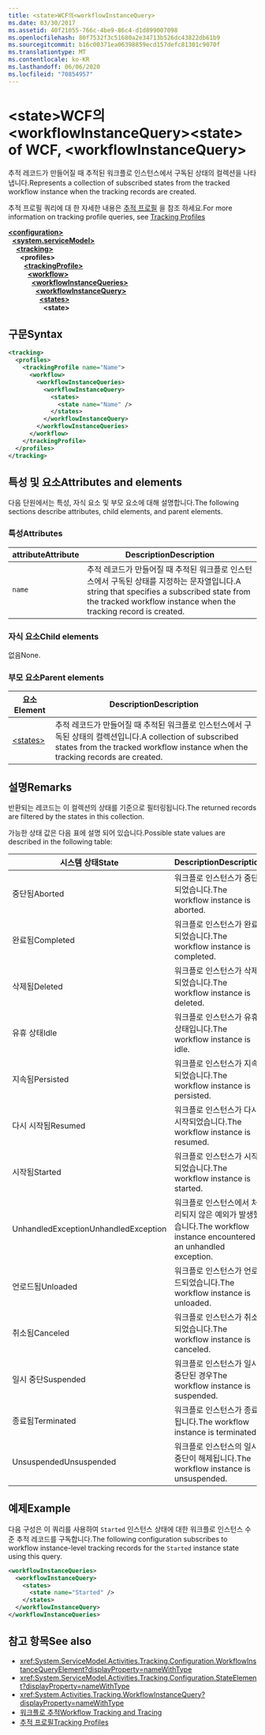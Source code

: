 ```yaml
---
title: <state>WCF의<workflowInstanceQuery>
ms.date: 03/30/2017
ms.assetid: 40f21055-766c-4be9-86c4-d1d899007098
ms.openlocfilehash: 80f7532f3c51680a2e34713b526dc43822db61b9
ms.sourcegitcommit: b16c00371ea06398859ecd157defc81301c9070f
ms.translationtype: MT
ms.contentlocale: ko-KR
ms.lasthandoff: 06/06/2020
ms.locfileid: "70854957"
---
```

# <a name="state-of-wcf-workflowinstancequery"></a><span data-ttu-id="566b7-102">\<state>WCF의\<workflowInstanceQuery></span><span class="sxs-lookup"><span data-stu-id="566b7-102">\<state> of WCF, \<workflowInstanceQuery></span></span>
<span data-ttu-id="566b7-103">추적 레코드가 만들어질 때 추적된 워크플로 인스턴스에서 구독된 상태의 컬렉션을 나타냅니다.</span><span class="sxs-lookup"><span data-stu-id="566b7-103">Represents a collection of subscribed states from the tracked workflow instance when the tracking records are created.</span></span>  
  
 <span data-ttu-id="566b7-104">추적 프로필 쿼리에 대 한 자세한 내용은 [추적 프로필](../../../windows-workflow-foundation/tracking-profiles.md) 을 참조 하세요.</span><span class="sxs-lookup"><span data-stu-id="566b7-104">For more information on tracking profile queries, see [Tracking Profiles](../../../windows-workflow-foundation/tracking-profiles.md)</span></span>  
  
[**\<configuration>**](../configuration-element.md)\
&nbsp;&nbsp;[**\<system.serviceModel>**](system-servicemodel.md)\
&nbsp;&nbsp;&nbsp;&nbsp;[**\<tracking>**](tracking-of-wcf.md)\
&nbsp;&nbsp;&nbsp;&nbsp;&nbsp;&nbsp;**\<profiles>**\
&nbsp;&nbsp;&nbsp;&nbsp;&nbsp;&nbsp;&nbsp;&nbsp;[**\<trackingProfile>**](trackingprofile-of-wcf.md)\
&nbsp;&nbsp;&nbsp;&nbsp;&nbsp;&nbsp;&nbsp;&nbsp;&nbsp;&nbsp;[**\<workflow>**](workflow-of-wcf.md)\
&nbsp;&nbsp;&nbsp;&nbsp;&nbsp;&nbsp;&nbsp;&nbsp;&nbsp;&nbsp;&nbsp;&nbsp;[**\<workflowInstanceQueries>**](workflowinstancequeries-of-wcf.md)\
&nbsp;&nbsp;&nbsp;&nbsp;&nbsp;&nbsp;&nbsp;&nbsp;&nbsp;&nbsp;&nbsp;&nbsp;&nbsp;&nbsp;[**\<workflowInstanceQuery>**](workflowinstancequery-of-wcf.md)\
&nbsp;&nbsp;&nbsp;&nbsp;&nbsp;&nbsp;&nbsp;&nbsp;&nbsp;&nbsp;&nbsp;&nbsp;&nbsp;&nbsp;&nbsp;&nbsp;[**\<states>**](states-of-wcf-workflowinstancequery.md)\
&nbsp;&nbsp;&nbsp;&nbsp;&nbsp;&nbsp;&nbsp;&nbsp;&nbsp;&nbsp;&nbsp;&nbsp;&nbsp;&nbsp;&nbsp;&nbsp;&nbsp;&nbsp;**\<state>**  
  
## <a name="syntax"></a><span data-ttu-id="566b7-105">구문</span><span class="sxs-lookup"><span data-stu-id="566b7-105">Syntax</span></span>  
  
```xml  
<tracking>
  <profiles>
    <trackingProfile name="Name">
      <workflow>
        <workflowInstanceQueries>
          <workflowInstanceQuery>
            <states>
              <state name="Name" />
            </states>
          </workflowInstanceQuery>
        </workflowInstanceQueries>
      </workflow>
    </trackingProfile>
  </profiles>
</tracking>
```  
  
## <a name="attributes-and-elements"></a><span data-ttu-id="566b7-106">특성 및 요소</span><span class="sxs-lookup"><span data-stu-id="566b7-106">Attributes and elements</span></span>

<span data-ttu-id="566b7-107">다음 단원에서는 특성, 자식 요소 및 부모 요소에 대해 설명합니다.</span><span class="sxs-lookup"><span data-stu-id="566b7-107">The following sections describe attributes, child elements, and parent elements.</span></span>
  
### <a name="attributes"></a><span data-ttu-id="566b7-108">특성</span><span class="sxs-lookup"><span data-stu-id="566b7-108">Attributes</span></span>

|<span data-ttu-id="566b7-109">attribute</span><span class="sxs-lookup"><span data-stu-id="566b7-109">Attribute</span></span>|<span data-ttu-id="566b7-110">Description</span><span class="sxs-lookup"><span data-stu-id="566b7-110">Description</span></span>|  
|---------------|-----------------|  
|`name`|<span data-ttu-id="566b7-111">추적 레코드가 만들어질 때 추적된 워크플로 인스턴스에서 구독된 상태를 지정하는 문자열입니다.</span><span class="sxs-lookup"><span data-stu-id="566b7-111">A string that specifies a subscribed state from the tracked workflow instance when the tracking record is created.</span></span>|  
  
### <a name="child-elements"></a><span data-ttu-id="566b7-112">자식 요소</span><span class="sxs-lookup"><span data-stu-id="566b7-112">Child elements</span></span>

<span data-ttu-id="566b7-113">없음</span><span class="sxs-lookup"><span data-stu-id="566b7-113">None.</span></span>

### <a name="parent-elements"></a><span data-ttu-id="566b7-114">부모 요소</span><span class="sxs-lookup"><span data-stu-id="566b7-114">Parent elements</span></span>

|<span data-ttu-id="566b7-115">요소</span><span class="sxs-lookup"><span data-stu-id="566b7-115">Element</span></span>|<span data-ttu-id="566b7-116">Description</span><span class="sxs-lookup"><span data-stu-id="566b7-116">Description</span></span>|  
|-------------|-----------------|  
|[\<states>](states-of-wcf-workflowinstancequery.md)|<span data-ttu-id="566b7-117">추적 레코드가 만들어질 때 추적된 워크플로 인스턴스에서 구독된 상태의 컬렉션입니다.</span><span class="sxs-lookup"><span data-stu-id="566b7-117">A collection of subscribed states from the tracked workflow instance when the tracking records are created.</span></span>|  
  
## <a name="remarks"></a><span data-ttu-id="566b7-118">설명</span><span class="sxs-lookup"><span data-stu-id="566b7-118">Remarks</span></span>  

<span data-ttu-id="566b7-119">반환되는 레코드는 이 컬렉션의 상태를 기준으로 필터링됩니다.</span><span class="sxs-lookup"><span data-stu-id="566b7-119">The returned records are filtered by the states in this collection.</span></span>  
  
<span data-ttu-id="566b7-120">가능한 상태 값은 다음 표에 설명 되어 있습니다.</span><span class="sxs-lookup"><span data-stu-id="566b7-120">Possible state values are described in the following table:</span></span>
  
|<span data-ttu-id="566b7-121">시스템 상태</span><span class="sxs-lookup"><span data-stu-id="566b7-121">State</span></span>|<span data-ttu-id="566b7-122">Description</span><span class="sxs-lookup"><span data-stu-id="566b7-122">Description</span></span>|  
|-----------|-----------------|  
|<span data-ttu-id="566b7-123">중단됨</span><span class="sxs-lookup"><span data-stu-id="566b7-123">Aborted</span></span>|<span data-ttu-id="566b7-124">워크플로 인스턴스가 중단되었습니다.</span><span class="sxs-lookup"><span data-stu-id="566b7-124">The workflow instance is aborted.</span></span>|  
|<span data-ttu-id="566b7-125">완료됨</span><span class="sxs-lookup"><span data-stu-id="566b7-125">Completed</span></span>|<span data-ttu-id="566b7-126">워크플로 인스턴스가 완료되었습니다.</span><span class="sxs-lookup"><span data-stu-id="566b7-126">The workflow instance is completed.</span></span>|  
|<span data-ttu-id="566b7-127">삭제됨</span><span class="sxs-lookup"><span data-stu-id="566b7-127">Deleted</span></span>|<span data-ttu-id="566b7-128">워크플로 인스턴스가 삭제되었습니다.</span><span class="sxs-lookup"><span data-stu-id="566b7-128">The workflow instance is deleted.</span></span>|  
|<span data-ttu-id="566b7-129">유휴 상태</span><span class="sxs-lookup"><span data-stu-id="566b7-129">Idle</span></span>|<span data-ttu-id="566b7-130">워크플로 인스턴스가 유휴 상태입니다.</span><span class="sxs-lookup"><span data-stu-id="566b7-130">The workflow instance is idle.</span></span>|  
|<span data-ttu-id="566b7-131">지속됨</span><span class="sxs-lookup"><span data-stu-id="566b7-131">Persisted</span></span>|<span data-ttu-id="566b7-132">워크플로 인스턴스가 지속되었습니다.</span><span class="sxs-lookup"><span data-stu-id="566b7-132">The workflow instance is persisted.</span></span>|  
|<span data-ttu-id="566b7-133">다시 시작됨</span><span class="sxs-lookup"><span data-stu-id="566b7-133">Resumed</span></span>|<span data-ttu-id="566b7-134">워크플로 인스턴스가 다시 시작되었습니다.</span><span class="sxs-lookup"><span data-stu-id="566b7-134">The workflow instance is resumed.</span></span>|  
|<span data-ttu-id="566b7-135">시작됨</span><span class="sxs-lookup"><span data-stu-id="566b7-135">Started</span></span>|<span data-ttu-id="566b7-136">워크플로 인스턴스가 시작되었습니다.</span><span class="sxs-lookup"><span data-stu-id="566b7-136">The workflow instance is started.</span></span>|  
|<span data-ttu-id="566b7-137">UnhandledException</span><span class="sxs-lookup"><span data-stu-id="566b7-137">UnhandledException</span></span>|<span data-ttu-id="566b7-138">워크플로 인스턴스에서 처리되지 않은 예외가 발생했습니다.</span><span class="sxs-lookup"><span data-stu-id="566b7-138">The workflow instance encountered an unhandled exception.</span></span>|  
|<span data-ttu-id="566b7-139">언로드됨</span><span class="sxs-lookup"><span data-stu-id="566b7-139">Unloaded</span></span>|<span data-ttu-id="566b7-140">워크플로 인스턴스가 언로드되었습니다.</span><span class="sxs-lookup"><span data-stu-id="566b7-140">The workflow instance is unloaded.</span></span>|  
|<span data-ttu-id="566b7-141">취소됨</span><span class="sxs-lookup"><span data-stu-id="566b7-141">Canceled</span></span>|<span data-ttu-id="566b7-142">워크플로 인스턴스가 취소되었습니다.</span><span class="sxs-lookup"><span data-stu-id="566b7-142">The workflow instance is canceled.</span></span>|  
|<span data-ttu-id="566b7-143">일시 중단</span><span class="sxs-lookup"><span data-stu-id="566b7-143">Suspended</span></span>|<span data-ttu-id="566b7-144">워크플로 인스턴스가 일시 중단된 경우</span><span class="sxs-lookup"><span data-stu-id="566b7-144">The workflow instance is suspended.</span></span>|  
|<span data-ttu-id="566b7-145">종료됨</span><span class="sxs-lookup"><span data-stu-id="566b7-145">Terminated</span></span>|<span data-ttu-id="566b7-146">워크플로 인스턴스가 종료됩니다.</span><span class="sxs-lookup"><span data-stu-id="566b7-146">The workflow instance is terminated.</span></span>|  
|<span data-ttu-id="566b7-147">Unsuspended</span><span class="sxs-lookup"><span data-stu-id="566b7-147">Unsuspended</span></span>|<span data-ttu-id="566b7-148">워크플로 인스턴스의 일시 중단이 해제됩니다.</span><span class="sxs-lookup"><span data-stu-id="566b7-148">The workflow instance is unsuspended.</span></span>|  
  
## <a name="example"></a><span data-ttu-id="566b7-149">예제</span><span class="sxs-lookup"><span data-stu-id="566b7-149">Example</span></span>

<span data-ttu-id="566b7-150">다음 구성은 이 쿼리를 사용하여 `Started` 인스턴스 상태에 대한 워크플로 인스턴스 수준 추적 레코드를 구독합니다.</span><span class="sxs-lookup"><span data-stu-id="566b7-150">The following configuration subscribes to workflow instance-level tracking records for the `Started` instance state using this query.</span></span>  
  
```xml  
<workflowInstanceQueries>
  <workflowInstanceQuery>
    <states>
      <state name="Started" />
    </states>
  </workflowInstanceQuery>
</workflowInstanceQueries>
```  
  
## <a name="see-also"></a><span data-ttu-id="566b7-151">참고 항목</span><span class="sxs-lookup"><span data-stu-id="566b7-151">See also</span></span>

- <xref:System.ServiceModel.Activities.Tracking.Configuration.WorkflowInstanceQueryElement?displayProperty=nameWithType>
- <xref:System.ServiceModel.Activities.Tracking.Configuration.StateElement?displayProperty=nameWithType>
- <xref:System.Activities.Tracking.WorkflowInstanceQuery?displayProperty=nameWithType>
- [<span data-ttu-id="566b7-152">워크플로 추적</span><span class="sxs-lookup"><span data-stu-id="566b7-152">Workflow Tracking and Tracing</span></span>](../../../windows-workflow-foundation/workflow-tracking-and-tracing.md)
- [<span data-ttu-id="566b7-153">추적 프로필</span><span class="sxs-lookup"><span data-stu-id="566b7-153">Tracking Profiles</span></span>](../../../windows-workflow-foundation/tracking-profiles.md)

